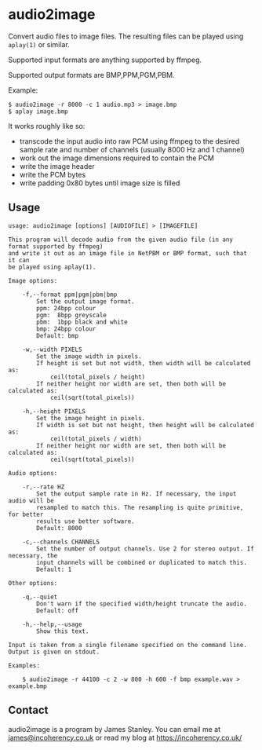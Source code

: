 # audio2image

Convert audio files to image files. The resulting files can be played using `aplay(1)` or similar.

Supported input formats are anything supported by ffmpeg.

Supported output formats are BMP,PPM,PGM,PBM.

Example:

    $ audio2image -r 8000 -c 1 audio.mp3 > image.bmp
    $ aplay image.bmp

It works roughly like so:

* transcode the input audio into raw PCM using ffmpeg to the desired sample rate and number of channels (usually 8000 Hz and 1 channel)
* work out the image dimensions required to contain the PCM
* write the image header
* write the PCM bytes
* write padding 0x80 bytes until image size is filled

## Usage

    usage: audio2image [options] [AUDIOFILE] > [IMAGEFILE]

    This program will decode audio from the given audio file (in any format supported by ffmpeg)
    and write it out as an image file in NetPBM or BMP format, such that it can
    be played using aplay(1).

    Image options:

        -f,--format ppm|pgm|pbm|bmp
            Set the output image format.
            ppm: 24bpp colour
            pgm:  8bpp greyscale
            pbm:  1bpp black and white
            bmp: 24bpp colour
            Default: bmp

        -w,--width PIXELS
            Set the image width in pixels.
            If height is set but not width, then width will be calculated as:
                ceil(total_pixels / height)
            If neither height nor width are set, then both will be calculated as:
                ceil(sqrt(total_pixels))

        -h,--height PIXELS
            Set the image height in pixels.
            If width is set but not height, then height will be calculated as:
                ceil(total_pixels / width)
            If neither height nor width are set, then both will be calculated as:
                ceil(sqrt(total_pixels))

    Audio options:

        -r,--rate HZ
            Set the output sample rate in Hz. If necessary, the input audio will be
            resampled to match this. The resampling is quite primitive, for better
            results use better software.
            Default: 8000

        -c,--channels CHANNELS
            Set the number of output channels. Use 2 for stereo output. If necessary, the
            input channels will be combined or duplicated to match this.
            Default: 1

    Other options:

        -q,--quiet
            Don't warn if the specified width/height truncate the audio.
            Default: off

        -h,--help,--usage
            Show this text.

    Input is taken from a single filename specified on the command line.
    Output is given on stdout.

    Examples:

        $ audio2image -r 44100 -c 2 -w 800 -h 600 -f bmp example.wav > example.bmp

## Contact

audio2image is a program by James Stanley. You can email me at james@incoherency.co.uk or read my blog at https://incoherency.co.uk/
